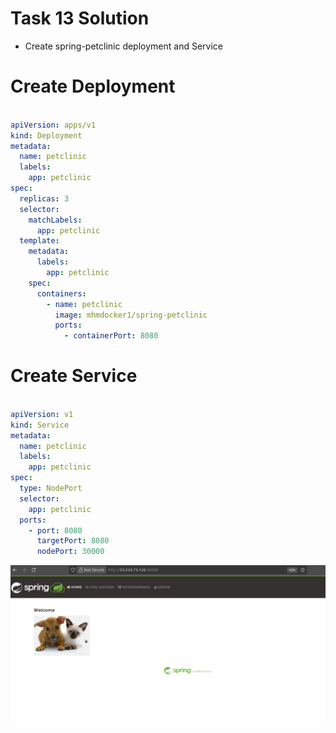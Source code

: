 # Task 13 Solution

* Create spring-petclinic deployment and Service

# Create Deployment

```yaml

apiVersion: apps/v1
kind: Deployment
metadata: 
  name: petclinic
  labels:
    app: petclinic
spec:
  replicas: 3
  selector:
    matchLabels:
      app: petclinic
  template:
    metadata:
      labels:
        app: petclinic
    spec:
      containers:
        - name: petclinic
          image: mhmdocker1/spring-petclinic
          ports:
            - containerPort: 8080
```

# Create Service
```yaml

apiVersion: v1
kind: Service
metadata:
  name: petclinic
  labels:
    app: petclinic
spec:
  type: NodePort
  selector:
    app: petclinic
  ports:
    - port: 8080
      targetPort: 8080
      nodePort: 30000
```

![sp](./Pasted_image.png)


